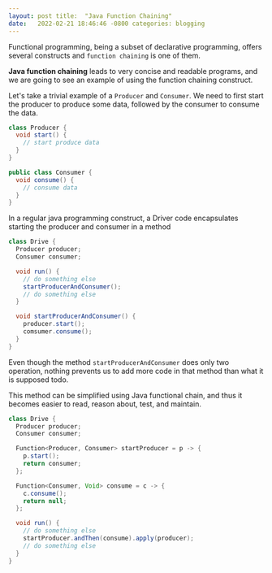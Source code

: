 ```yaml
---
layout: post title:  "Java Function Chaining"
date:   2022-02-21 18:46:46 -0800 categories: blogging
---
```


Functional programming, being a subset of declarative programming, offers several constructs and `function chaining` is
one of them.

**Java function chaining** leads to very concise and readable programs, and we are going to see an example of using the
function chaining construct.

Let's take a trivial example of a `Producer` and `Consumer`. We need to first start the producer to produce some data,
followed by the consumer to consume the data.

```java
class Producer {
  void start() {
    // start produce data
  }
}

public class Consumer {
  void consume() {
    // consume data
  }
}
```

In a regular java programming construct, a Driver code encapsulates starting the producer and consumer in a method

```java
class Drive {
  Producer producer;
  Consumer consumer;

  void run() {
    // do something else
    startProducerAndConsumer();
    // do something else
  }

  void startProducerAndConsumer() {
    producer.start();
    comsumer.consume();
  }
} 
```

Even though the method `startProducerAndConsumer` does only two operation, nothing prevents us to add more code in that
method than what it is supposed todo.

This method can be simplified using Java functional chain, and thus it becomes easier to read, reason about, test, and
maintain.

```java
class Drive {
  Producer producer;
  Consumer consumer;

  Function<Producer, Consumer> startProducer = p -> {
    p.start();
    return consumer;
  };

  Function<Consumer, Void> consume = c -> {
    c.consume();
    return null;
  };

  void run() {
    // do something else
    startProducer.andThen(consume).apply(producer);
    // do something else
  }
} 
```

